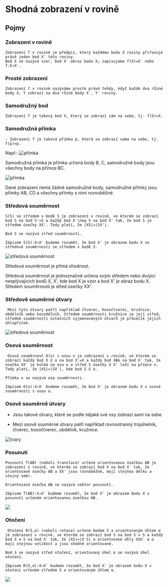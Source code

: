 # Shodná zobrazení v rovině

## Pojmy

### Zobrazení v rovině

    Zobrazení f v rovině je předpis, který každému bodu X roviny přiřazuje právě jeden bod X′ této roviny.
    Bod X se nazývá vzor, bod X′ obraz bodu X; zapisujeme f(X)=X′ nebo f:X→X′.

### Prosté zobrazení

    Zobrazení f v rovině nazýváme prosté právě tehdy, když každé dva různé body X, Y zobrazí na dva různé body X′, Y′ roviny.

### Samodružný bod

    Zobrazení f je takový bod X, který se zobrazí sám na sebe, tj. f(X)=X.

### Samodružná přímka

    - Zobrazení f je taková přímka p, která se zobrazí sama na sebe, tj. f(p)=p.

Např.:
<img src="https://www2.karlin.mff.cuni.cz/~portal/geom_zobr/images/ZP_Samodruznost.png" alt="přímka">

Samodružná přímka je přímka určená body B, C, samodružné body jsou všechny body na přímce BC.

<img src="https://www2.karlin.mff.cuni.cz/~portal/geom_zobr/images/ZP_Samodruznost1.png" alt="přímka">

Dané zobrazení nemá žádné samodružné body, samodružné přímky jsou přímky AB, CD a všechny přímky s nimi rovnoběžné.

### Středová souměrnost

    S(S) se středem v bodě S je zobrazení v rovině, ve kterém se zobrazí bod S na bod S'=S a každý bod X \neq S na bod X' tak, že bod S je středem úsečky XX'. Tedy platí, že |XS|=|SX'|.

    Bod S se nazývá střed souměrnosti.

    Zápisem S(S):X→X′ budeme rozumět, že bod X' je obrazem bodu X ve středové souměrnosti se středem v bodě S.

<img src="https://upload.wikimedia.org/wikipedia/commons/thumb/8/82/Geom_shodnost_soumernost_stred.svg/440px-Geom_shodnost_soumernost_stred.svg.png" alt="středová souměrnost">

Středová souměrnost je přímá shodnost.

Středová souměrnost je jednoznačně určena svým středem nebo dvojicí nesplývajících bodů X, X', kde bod X je vzor a bod X' je obraz bodu X. Středem souměrnosti je střed úsečky XX'.

### Středově souměrné útvary

     Mezi tyto útvary patří například čtverec, kosočtverec, kružnice, obdélník nebo kosodélník. Středem souměrnosti kružnice je její střed, středem souměrnosti ostatních vyjmenovaných útvarů je průsečík jejich úhlopříček.

<img src="https://www2.karlin.mff.cuni.cz/~portal/geom_zobr/images/SS_obr1.png" alt="středová souměrnost">

### Osová souměrnost

     Osová souměrnost O(o) s osou o je zobrazení v rovině, ve kterém se zobrazí každý bod X ∈ o na bod X′=X a každý bod X∉o na bod X′ tak, že úsečka XX′ je kolmá na osu o a střed S úsečky X X′ leží na přímce o. Tedy platí, že |XS|=|SX′|, kde bod S ∈ o.

    Přímka o se nazývá osa souměrnosti.

    Zápisem O(o):X→X′ budeme rozumět, že bod X' je obrazem bodu X v osové souměrnosti s osou o.

### Osově souměrně útvary

- Jsou takové útvary, které se podle nějaké své osy zobrazí sami na sebe.

- Mezi osově souměrné útvary patří například rovnostranný trojúhelník, čtverec, kosočtverec, obdélník, kružnice.

<img src="https://www2.karlin.mff.cuni.cz/~portal/geom_zobr/images/OS_Samodruzne_utvary.png" alt="tvary">

### Posunutí

    Posunutí T(AB) (neboli translace) určené orientovanou úsečkou AB je zobrazení v rovině, ve kterém se zobrazí bod X na bod X′ tak, že orientované úsečky AB a XX' jsou rovnoběžné, mají stejnou délku a stejný směr.

    Orientovaná úsečka AB se nazývá vektor posunutí.

    Zápisem T(AB):X→X′ budeme rozumět, že bod X' je obrazem bodu X v posunutí určeném orientovanou úsečkou AB.

<img src="https://upload.wikimedia.org/wikipedia/commons/thumb/b/b6/Geom_shodnost_translace.svg/440px-Geom_shodnost_translace.svg.png">

### Otočení

     Otočení R(S,α) (neboli rotace) určené bodem S a orientovaným úhlem α je zobrazení v rovině, ve kterém se zobrazí bod S na bod S′= S a každý bod X ≠ S na bod X′ tak, že |XS|=|X′S| a orientované úhly XSX′ a α mají stejnou velikost a jsou shodně orientované.

    Bod S se nazývá střed otočení, orientovaný úhel α se nazývá úhel otočení.

    Zápisem R(S,α):X→X′ budeme rozumět, že bod X' je obrazem bodu X v otočení určeném středem S a orientovaným úhlem α.

<img src="https://upload.wikimedia.org/wikipedia/commons/thumb/f/fb/Geom_shodnost_rotace.svg/440px-Geom_shodnost_rotace.svg.png">
